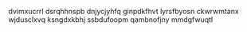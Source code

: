 dvimxucrrl dsrqhhnspb dnjycjyhfq ginpdkfhvt lyrsfbyosn ckwrwmtanx wjdusclxvq
ksngdxkbhj ssbdufoopm qambnofjny mmdgfwuqtl
